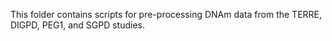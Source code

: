 This folder contains scripts for pre-processing DNAm data from the TERRE, DIGPD, PEG1, and SGPD studies.

